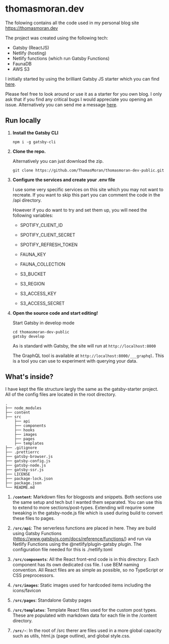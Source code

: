 # thomasmoran.dev

The folowing contains all the code used in my personal blog site https://thomasmoran.dev

The project was created using the following tech:

- Gatsby (ReactJS)
- Netlify (hosting)
- Netlify functions (which run Gatsby Functions)
- FaunaDB
- AWS S3

I initially started by using the brilliant Gatsby JS starter which you can find <a href="https://github.com/gatsbyjs/gatsby-starter-blog">here</a>.

Please feel free to look around or use it as a starter for you own blog. I only ask that if you find any critical bugs I would appreciate you opening an issue. Alternatively you can send me a message <a href="https://thomasmoran.dev">here</a>.

## Run locally

1.  **Install the Gatsby CLI**

    ```shell
    npm i -g gatsby-cli
    ```

1.  **Clone the repo.**

    Alternatively you can just download the zip.

    ```shell
    git clone https://github.com/ThomasMoran/thomasmoran-dev-public.git
    ```

1.  **Configure the services and create your .env file**

    I use some very specific services on this site which you may not want to recreate. If you want to skip this part you can comment the code in the /api directory.

    However if you do want to try and set them up, you will need the following variables:

    - SPOTIFY_CLIENT_ID
    - SPOTIFY_CLIENT_SECRET
    - SPOTIFY_REFRESH_TOKEN

    - FAUNA_KEY
    - FAUNA_COLLECTION

    - S3_BUCKET
    - S3_REGION
    - S3_ACCESS_KEY
    - S3_ACCESS_SECRET

1.  **Open the source code and start editing!**

    Start Gatsby in develop mode

    ```shell
    cd thomasmoran-dev-public
    gatsby develop
    ```

    As is standard with Gatsby, the site will run at `http://localhost:8000`

    The GraphQL tool is available at `http://localhost:8000/___graphql`. This is a tool you can use to experiment with querying your data.

## What's inside?

I have kept the file structure largly the same as the gatsby-starter project. All of the config files are located in the root directory.

    .
    ├── node_modules
    ├── content
    ├── src
        ├── api
        ├── components
        ├── hooks
        ├── images
        ├── pages
        ├── templates
    ├── .gitignore
    ├── .prettierrc
    ├── gatsby-browser.js
    ├── gatsby-config.js
    ├── gatsby-node.js
    ├── gatsby-ssr.js
    ├── LICENSE
    ├── package-lock.json
    ├── package.json
    └── README.md

1. **`/content`**: Markdown files for blogposts and snippets. Both sections use the same setup and tech but I wanted them separated. You can use this to extend to more sections/post-types. Extending will requrire some tweaking in the gatsby-node.js file which is used during build to convert these files to pages.

2. **`/src/api`**: The serverless functions are placed in here. They are build using Gatsby Functions (https://www.gatsbyjs.com/docs/reference/functions/) and run via Netlify Functions using the @netlify/plugin-gatsby plugin. The configuration file needed for this is ./netlify.toml

3. **`/src/components`**: All the React front-end code is in this directory. Each component has its own dedicated css file. I use BEM naming convention. All React files are as simple as possible, so no TypeScript or CSS preprocessors.

4. **`/src/images`**: Static images used for hardcoded items including the icons/favicon

5. **`/src/pages`**: Standalone Gatsby pages

6. **`/src/templates`**: Template React files used for the custom post types. These are populated with markdown data for each file in the /content directory.

7. **`/src/-`**: In the root of /src therer are files used in a more global capacity such as utils, html.js (page outline), and global style.css.
